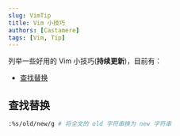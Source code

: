 ```yaml
---
slug: VimTip
title: Vim 小技巧
authors: [Castamere]
tags: [Vim, Tip]
---
```


列举一些好用的 Vim 小技巧(**持续更新**)，目前有：

- [查找替换](/blog/VimTip#查找替换)

<!--truncate-->

## 查找替换

```bash
:%s/old/new/g # 将全文的 old 字符串换为 new 字符串
```
